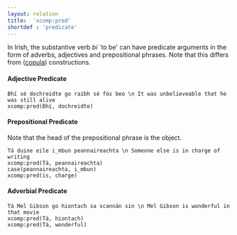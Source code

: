 ```yaml
---
layout: relation
title:  'xcomp:pred'
shortdef : 'predicate'
---
```


In Irish, the substantive verb _bí_ `to be' can have predicate arguments in the form of adverbs, adjectives and prepositional phrases.
Note that this differs from ([copula]()) constructions. 

#### Adjective Predicate
~~~ sdparse
Bhí sé dochreidte go raibh sé fós beo \n It was unbelieveable that he was still alive
xcomp:pred(Bhí, dochreidte)
~~~

#### Prepositional Predicate
Note that the head of the prepositional phrase is the object.

~~~ sdparse
Tá duine eile i_mbun peannaireachta \n Someone else is in charge of writing
xcomp:pred(Tá, peannaireachta)
case(peannaireachta, i_mbun)
xcomp:pred(is, charge)
~~~


#### Adverbial Predicate
~~~ sdparse
Tá Mel Gibson go hiontach sa scannán sin \n Mel Gibson is wonderful in that movie
xcomp:pred(Tá, hiontach)
xcomp:pred(Tá, wonderful)
~~~







